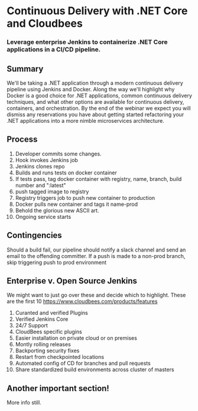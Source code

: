 # Continuous Delivery with .NET Core and Cloudbees

### Leverage enterprise Jenkins to containerize .NET Core applications in a CI/CD pipeline.

## Summary

We'll be taking a .NET application through a modern continuous delivery pipeline using Jenkins and Docker. Along the way we'll highlight why Docker is a good choice for .NET applications, common continuous delivery techniques, and what other options are available for continuous delivery, containers, and orchestration. By the end of the webinar we expect you will dismiss any reservations you have about getting started refactoring your .NET applications into a more nimble microservices architecture.


## Process

1. Developer commits some changes.
2. Hook invokes Jenkins job
3. Jenkins clones repo
4. Builds and runs tests on docker container
5. If tests pass, tag docker container with registry, name, branch, build number and ":latest"
6. push tagged image to registry
7. Registry triggers job to push new container to production
8. Docker pulls new container and tags it name-prod
8. Behold the glorious new ASCII art.
9. Ongoing service starts 

## Contingencies

Should a build fail, our pipeline should notify a slack channel and send an email to the offending committer. 
If a push is made to a non-prod branch, skip triggering push to prod environment

## Enterprise v. Open Source Jenkins

We might want to just go over these and decide which to highlight. These are the first 10
https://www.cloudbees.com/products/features

1. Curanted and verified Plugins
2. Verified Jenkins Core
3. 24/7 Support
4. CloudBees specific plugins
5. Easier installation on private cloud or on premises
6. Montly rolling releases
7. Backporting security fixes
8. Restart from checkpointed locations
9. Automated config of CD for branches and pull requests
10. Share standardized build environments across cluster of masters

## Another important section!

More info still.
